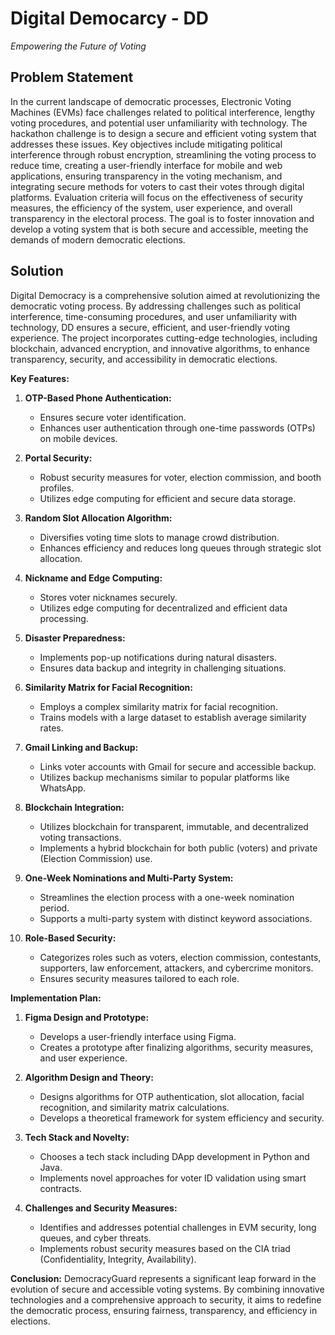 # Digital Democarcy - DD
*Empowering the Future of Voting*

## Problem Statement
In the current landscape of democratic processes, Electronic Voting Machines (EVMs) face challenges related to political interference, lengthy voting procedures, and potential user unfamiliarity with technology. The hackathon challenge is to design a secure and efficient voting system that addresses these issues. Key objectives include mitigating political interference through robust encryption, streamlining the voting process to reduce time, creating a user-friendly interface for mobile and web applications, ensuring transparency in the voting mechanism, and integrating secure methods for voters to cast their votes through digital platforms. Evaluation criteria will focus on the effectiveness of security measures, the efficiency of the system, user experience, and overall transparency in the electoral process. The goal is to foster innovation and develop a voting system that is both secure and accessible, meeting the demands of modern democratic elections.

## Solution
Digital Democracy is a comprehensive solution aimed at revolutionizing the democratic voting process. By addressing challenges such as political interference, time-consuming procedures, and user unfamiliarity with technology, DD ensures a secure, efficient, and user-friendly voting experience. The project incorporates cutting-edge technologies, including blockchain, advanced encryption, and innovative algorithms, to enhance transparency, security, and accessibility in democratic elections.

**Key Features:**

1. **OTP-Based Phone Authentication:**
   - Ensures secure voter identification.
   - Enhances user authentication through one-time passwords (OTPs) on mobile devices.

2. **Portal Security:**
   - Robust security measures for voter, election commission, and booth profiles.
   - Utilizes edge computing for efficient and secure data storage.

3. **Random Slot Allocation Algorithm:**
   - Diversifies voting time slots to manage crowd distribution.
   - Enhances efficiency and reduces long queues through strategic slot allocation.

4. **Nickname and Edge Computing:**
   - Stores voter nicknames securely.
   - Utilizes edge computing for decentralized and efficient data processing.

5. **Disaster Preparedness:**
   - Implements pop-up notifications during natural disasters.
   - Ensures data backup and integrity in challenging situations.

6. **Similarity Matrix for Facial Recognition:**
   - Employs a complex similarity matrix for facial recognition.
   - Trains models with a large dataset to establish average similarity rates.

7. **Gmail Linking and Backup:**
   - Links voter accounts with Gmail for secure and accessible backup.
   - Utilizes backup mechanisms similar to popular platforms like WhatsApp.

8. **Blockchain Integration:**
   - Utilizes blockchain for transparent, immutable, and decentralized voting transactions.
   - Implements a hybrid blockchain for both public (voters) and private (Election Commission) use.

9. **One-Week Nominations and Multi-Party System:**
   - Streamlines the election process with a one-week nomination period.
   - Supports a multi-party system with distinct keyword associations.

10. **Role-Based Security:**
    - Categorizes roles such as voters, election commission, contestants, supporters, law enforcement, attackers, and cybercrime monitors.
    - Ensures security measures tailored to each role.

**Implementation Plan:**

1. **Figma Design and Prototype:**
   - Develops a user-friendly interface using Figma.
   - Creates a prototype after finalizing algorithms, security measures, and user experience.

2. **Algorithm Design and Theory:**
   - Designs algorithms for OTP authentication, slot allocation, facial recognition, and similarity matrix calculations.
   - Develops a theoretical framework for system efficiency and security.

3. **Tech Stack and Novelty:**
   - Chooses a tech stack including DApp development in Python and Java.
   - Implements novel approaches for voter ID validation using smart contracts.

4. **Challenges and Security Measures:**
   - Identifies and addresses potential challenges in EVM security, long queues, and cyber threats.
   - Implements robust security measures based on the CIA triad (Confidentiality, Integrity, Availability).

**Conclusion:**
DemocracyGuard represents a significant leap forward in the evolution of secure and accessible voting systems. By combining innovative technologies and a comprehensive approach to security, it aims to redefine the democratic process, ensuring fairness, transparency, and efficiency in elections.
